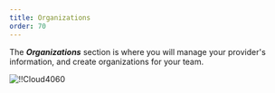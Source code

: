 ```yaml
---
title: Organizations
order: 70
---
```

The ***Organizations*** section is where you will manage your provider's information, and create organizations for your team.  

![!!Cloud4060](https://webdevolutions.azureedge.net/docs/en/cloud/Cloud4060.png) 